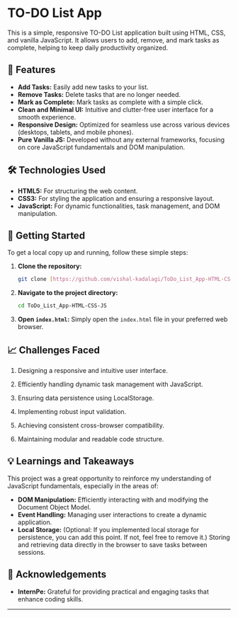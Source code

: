 # TO-DO List App

This is a simple, responsive TO-DO List application built using HTML, CSS, and vanilla JavaScript. It allows users to add, remove, and mark tasks as complete, helping to keep daily productivity organized.

## 🚀 Features

* **Add Tasks:** Easily add new tasks to your list.
* **Remove Tasks:** Delete tasks that are no longer needed.
* **Mark as Complete:** Mark tasks as complete with a simple click.
* **Clean and Minimal UI:** Intuitive and clutter-free user interface for a smooth experience.
* **Responsive Design:** Optimized for seamless use across various devices (desktops, tablets, and mobile phones).
* **Pure Vanilla JS:** Developed without any external frameworks, focusing on core JavaScript fundamentals and DOM manipulation.

## 🛠️ Technologies Used

* **HTML5:** For structuring the web content.
* **CSS3:** For styling the application and ensuring a responsive layout.
* **JavaScript:** For dynamic functionalities, task management, and DOM manipulation.

## 📂 Getting Started

To get a local copy up and running, follow these simple steps:

1.  **Clone the repository:**
    ```bash
    git clone [https://github.com/vishal-kadalagi/ToDo_List_App-HTML-CSS-JS.git](https://github.com/vishal-kadalagi/ToDo_List_App-HTML-CSS-JS.git)
    ```
2.  **Navigate to the project directory:**
    ```bash
    cd ToDo_List_App-HTML-CSS-JS
    ```
3.  **Open `index.html`:**
    Simply open the `index.html` file in your preferred web browser.
## 📈 Challenges Faced
1.   Designing a responsive and intuitive user interface.

2.  Efficiently handling dynamic task management with JavaScript.

3.  Ensuring data persistence using LocalStorage.

4.  Implementing robust input validation.

5.  Achieving consistent cross-browser compatibility.

6. Maintaining modular and readable code structure.

## 💡 Learnings and Takeaways

This project was a great opportunity to reinforce my understanding of JavaScript fundamentals, especially in the areas of:

* **DOM Manipulation:** Efficiently interacting with and modifying the Document Object Model.
* **Event Handling:** Managing user interactions to create a dynamic application.
* **Local Storage:** (Optional: If you implemented local storage for persistence, you can add this point. If not, feel free to remove it.) Storing and retrieving data directly in the browser to save tasks between sessions.

## 🙏 Acknowledgements

* **InternPe:** Grateful for providing practical and engaging tasks that enhance coding skills.

---
